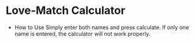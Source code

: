 # Love-Match Calculator

- How to Use
Simply enter both names and press calculate. If only one name is entered, the calculator will not work properly.
